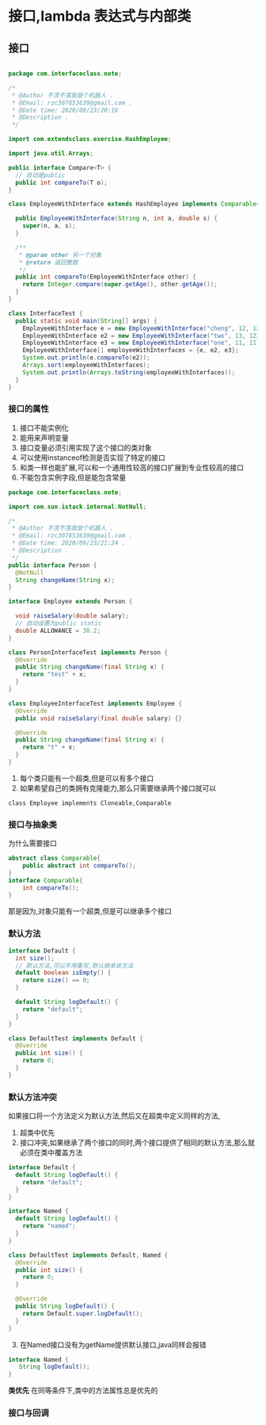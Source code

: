 # 接口,lambda 表达式与内部类

## 接口

```java

package com.interfaceclass.note;

/*
 * @Author 不灵不落我是个机器人 .
 * @Email: rzc307853639@gmail.com .
 * @Date time: 2020/09/23/20:16 .
 * @Description .
 */

import com.extendsclass.exercise.HashEmployee;

import java.util.Arrays;

public interface Compare<T> {
  // 自动是public
  public int compareTo(T o);
}

class EmployeeWithInterface extends HashEmployee implements Comparable<EmployeeWithInterface> {

  public EmployeeWithInterface(String n, int a, double s) {
    super(n, a, s);
  }

  /**
   * @param other 另一个对象
   * @return 返回整数
   */
  public int compareTo(EmployeeWithInterface other) {
    return Integer.compare(super.getAge(), other.getAge());
  }
}

class InterfaceTest {
  public static void main(String[] args) {
    EmployeeWithInterface e = new EmployeeWithInterface("cheng", 12, 12);
    EmployeeWithInterface e2 = new EmployeeWithInterface("two", 13, 123);
    EmployeeWithInterface e3 = new EmployeeWithInterface("one", 11, 11);
    EmployeeWithInterface[] employeeWithInterfaces = {e, e2, e3};
    System.out.println(e.compareTo(e2));
    Arrays.sort(employeeWithInterfaces);
    System.out.println(Arrays.toString(employeeWithInterfaces));
  }
}

```

### 接口的属性

1. 接口不能实例化
2. 能用来声明变量
3. 接口变量必须引用实现了这个接口的类对象
4. 可以使用instanceof检测是否实现了特定的接口
5. 和类一样也能扩展,可以和一个通用性较高的接口扩展到专业性较高的接口
6. 不能包含实例字段,但是能包含常量

```java
package com.interfaceclass.note;

import com.sun.istack.internal.NotNull;

/*
 * @Author 不灵不落我是个机器人 .
 * @Email: rzc307853639@gmail.com .
 * @Date time: 2020/09/23/21:24 .
 * @Description .
 */
public interface Person {
  @NotNull
  String changeName(String x);
}

interface Employee extends Person {

  void raiseSalary(double salary);
  // 自动设置为public static
  double ALLOWANCE = 30.2;
}

class PersonInterfaceTest implements Person {
  @Override
  public String changeName(final String x) {
    return "test" + x;
  }
}

class EmployeeInterfaceTest implements Employee {
  @Override
  public void raiseSalary(final double salary) {}

  @Override
  public String changeName(final String x) {
    return "t" + x;
  }
}

```

1. 每个类只能有一个超类,但是可以有多个接口
2. 如果希望自己的类拥有克隆能力,那么只需要继承两个接口就可以

```
class Employee implements Cloneable,Comparable
```

### 接口与抽象类

为什么需要接口

```java
abstract class Comparable{
    public abstract int compareTo();
}
interface Comparable{
    int compareTo();
}
```

那是因为,对象只能有一个超类,但是可以继承多个接口

### 默认方法

```java
interface Default {
  int size();
  // 默认方法,可以不用重写,默认继承该方法
  default boolean isEmpty() {
    return size() == 0;
  }

  default String logDefault() {
    return "default";
  }
}

class DefaultTest implements Default {
  @Override
  public int size() {
    return 0;
  }
}
```

### 默认方法冲突

如果接口将一个方法定义为默认方法,然后又在超类中定义同样的方法,

1. 超类中优先
2. 接口冲突,如果继承了两个接口的同时,两个接口提供了相同的默认方法,那么就必须在类中覆盖方法

```java
interface Default {
  default String logDefault() {
    return "default";
  }
}

interface Named {
  default String logDefault() {
    return "named";
  }
}

class DefaultTest implements Default, Named {
  @Override
  public int size() {
    return 0;
  }

  @Override
  public String logDefault() {
    return Default.super.logDefault();
  }
}
```

3. 在Named接口没有为getName提供默认接口,java同样会报错

```java
interface Named {
   String logDefault();
}
```

**类优先** 在同等条件下,类中的方法属性总是优先的

### 接口与回调